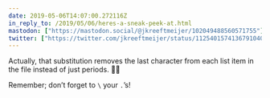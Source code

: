 ```yaml
---
date: 2019-05-06T14:07:00.272116Z
in_reply_to: /2019/05/06/heres-a-sneak-peek-at.html
mastodon: ["https://mastodon.social/@jkreeftmeijer/102049488560571755"]
twitter: ["https://twitter.com/jkreeftmeijer/status/1125401574136791040"]
---
```

Actually, that substitution removes the last character from each list item in the file instead of just periods. 🤷‍♀️

Remember; don’t forget to `\` your `.`’s!
